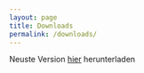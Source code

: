 ```yaml
---
layout: page
title: Downloads
permalink: /downloads/
---
```


Neuste Version [hier](https://github.com/nilshindermann/AppleVsApples/releases/download/Alpha-0.1-3/Apple-vs-Apples-0.1_3-Alpha.jar) herunterladen
